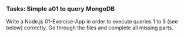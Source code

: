 ### Tasks: Simple a01 to query MongoDB
Write a Node.js 01-Exercise-App in order to execute queries 1 to 5 (see below) correctly.
Go through the files and complete all missing parts.
